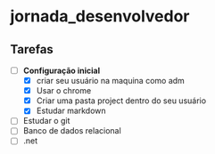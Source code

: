 # jornada_desenvolvedor
## Tarefas
- [ ] **Configuração inicial**
     - [x] criar seu usuário na maquina como adm
     - [x] Usar o chrome
     - [x] Criar uma pasta project dentro do seu usuário
     - [x] Estudar markdown
- [ ] Estudar o git
- [ ] Banco de dados relacional
- [ ] .net
